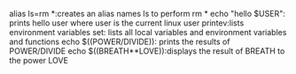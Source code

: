 alias ls=rm *:creates an alias names ls to perform rm *
echo "hello $USER": prints hello user where user is the current linux user
printev:lists environment variables
set: lists all local variables and environment variables and functions
echo $((POWER/DIVIDE)): prints the results of POWER/DIVIDE
echo $((BREATH**LOVE)):displays the result of BREATH to the power LOVE
